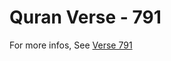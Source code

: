 # Quran Verse - 791 

For more infos, See [Verse 791](https://www.quranbookk.com/quran/search?q=791)